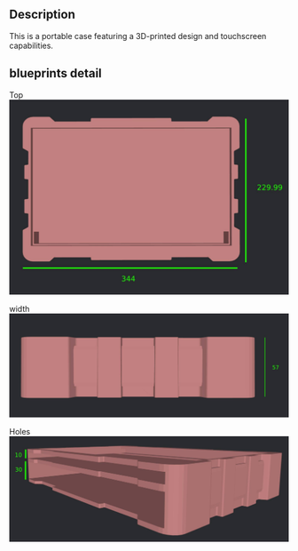 ## Description
This is a portable case featuring a 3D-printed design and touchscreen capabilities.

## blueprints detail

Top
![image](https://github.com/TheLastRKoch/hot-potatoe/blob/main/Resources/Top.jpg)

width
![image](https://github.com/TheLastRKoch/hot-potatoe/blob/main/Resources/width.jpg)

Holes
![image](https://github.com/TheLastRKoch/hot-potatoe/blob/main/Resources/Holes.jpg)
